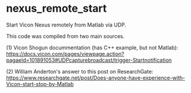 # nexus_remote_start
Start Vicon Nexus remotely from Matlab via UDP.

This code was compiled from two main sources.

(1) Vicon Shogun docummentation (has C++ example, but not Matlab): https://docs.vicon.com/pages/viewpage.action?pagaeId=101891053#UDPcapturebroadcast/trigger-Startnotification

(2) William Anderton's answer to this post on ResearchGate: https://www.researchgate.net/post/Does-anyone-have-experience-with-Vicon-start-stop-by-Matlab

